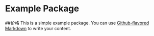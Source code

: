 # Example Package
##价格
This is a simple example package. You can use
[Github-flavored Markdown](https://guides.github.com/features/mastering-markdown/)
to write your content.
